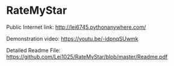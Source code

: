# RateMyStar

Public Internet link: http://lei6745.pythonanywhere.com/

Demonstration video: https://youtu.be/-idpnqSUwmk

Detailed Readme File: https://github.com/Lei1025/RateMyStar/blob/master/Readme.pdf
